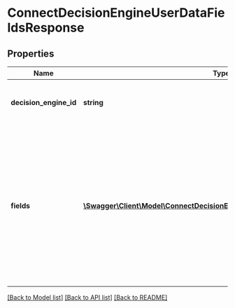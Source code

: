# ConnectDecisionEngineUserDataFieldsResponse

## Properties
Name | Type | Description | Notes
------------ | ------------- | ------------- | -------------
**decision_engine_id** | **string** | The unique reference for the decision tree. | [optional] 
**fields** | [**\Swagger\Client\Model\ConnectDecisionEngineUserDataFieldsResponseFields[]**](ConnectDecisionEngineUserDataFieldsResponseFields.md) | A list of user-input data fields that are supported by the provided decision tree. The values for these fields should be passed to the &#x60;/{guid}&#x60; endpoint call when running a decision. | [optional] 

[[Back to Model list]](../../README.md#documentation-for-models) [[Back to API list]](../../README.md#documentation-for-api-endpoints) [[Back to README]](../../README.md)

